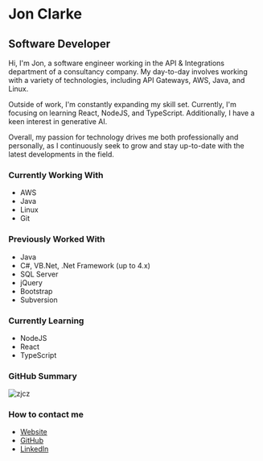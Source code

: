 # Jon Clarke

## Software Developer

Hi, I'm Jon, a software engineer working in the API & Integrations department of a consultancy company. My day-to-day involves working with a variety of technologies, including API Gateways, AWS, Java, and Linux.

Outside of work, I'm constantly expanding my skill set. Currently, I'm focusing on learning React, NodeJS, and TypeScript. Additionally, I have a keen interest in generative AI.

Overall, my passion for technology drives me both professionally and personally, as I continuously seek to grow and stay up-to-date with the latest developments in the field.

### Currently Working With

- AWS
- Java
- Linux
- Git

### Previously Worked With

- Java
- C#, VB.Net, .Net Framework (up to 4.x)
- SQL Server
- jQuery
- Bootstrap
- Subversion

### Currently Learning

- NodeJS
- React
- TypeScript

### GitHub Summary

![zjcz](https://github-readme-stats.vercel.app/api/top-langs?username=zjcz&show_icons=true&locale=en&layout=compact)

### How to contact me
- [Website](https://www.jonclarke.dev)
- [GitHub](https://www.github.com/zjcz)
- [LinkedIn](https://linkedin.com/in/jon-clarke-leeds)
